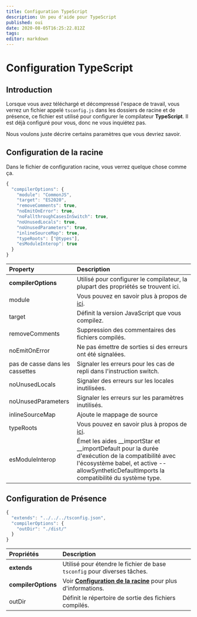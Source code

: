 ```yaml
---
title: Configuration TypeScript
description: Un peu d'aide pour TypeScript
published: oui
date: 2020-08-05T16:25:22.812Z
tags:
editor: markdown
---
```


# Configuration TypeScript

## Introduction

Lorsque vous avez téléchargé et décompressé l'espace de travail, vous verrez un fichier appelé `tsconfig.js` dans les dossiers de racine et de présence, ce fichier est utilisé pour configurer le compilateur **TypeScript**. Il est déjà configuré pour vous, donc ne vous inquiétez pas.

Nous voulons juste décrire certains paramètres que vous devriez savoir.

## Configuration de la racine

Dans le fichier de configuration racine, vous verrez quelque chose comme ça.

```javascript
{
  "compilerOptions": {
    "module": "CommonJS",
    "target": "ES2020",
    "removeComments": true,
    "noEmitOnError": true,
    "noFallthroughCasesInSwitch": true,
    "noUnusedLocals": true,
    "noUnusedParameters": true,
    "inlineSourceMap": true,
    "typeRoots": ["@types"],
    "esModuleInterop": true
  }
}
```

| Property                        | Description                                                                                                                                                                                          |
|:------------------------------- |:---------------------------------------------------------------------------------------------------------------------------------------------------------------------------------------------------- |
| **compilerOptions**             | Utilisé pour configurer le compilateur, la plupart des propriétés se trouvent ici.                                                                                                                   |
| module                          | Vous pouvez en savoir plus à propos de [ici](https://www.typescriptlang.org/docs/handbook/modules.html).                                                                                             |
| target                          | Définit la version JavaScript que vous compilez.                                                                                                                                                     |
| removeComments                  | Suppression des commentaires des fichiers compilés.                                                                                                                                                  |
| noEmitOnError                   | Ne pas émettre de sorties si des erreurs ont été signalées.                                                                                                                                          |
| pas de casse dans les cassettes | Signaler les erreurs pour les cas de repli dans l'instruction switch.                                                                                                                                |
| noUnusedLocals                  | Signaler des erreurs sur les locales inutilisées.                                                                                                                                                    |
| noUnusedParameters              | Signaler les erreurs sur les paramètres inutilisés.                                                                                                                                                  |
| inlineSourceMap                 | Ajoute le mappage de source                                                                                                                                                                          |
| typeRoots                       | Vous pouvez en savoir plus à propos de [ici](https://www.typescriptlang.org/docs/handbook/tsconfig-json.html#types-typeroots-and-types).                                                             |
| esModuleInterop                 | Émet les aides __importStar et __importDefault pour la durée d'exécution de la compatibilité avec l'écosystème babel, et active --allowSyntheticDefaultImports la compatibilité du système type. |

## Configuration de Présence

```javascript
{
  "extends": "../../../tsconfig.json",
  "compilerOptions": {
    "outDir": "./dist/"
  }
}
```

| Propriétés          | Description                                                                                                |
|:------------------- |:---------------------------------------------------------------------------------------------------------- |
| **extends**         | Utilisé pour étendre le fichier de base `tsconfig` pour diverses tâches.                                   |
| **compilerOptions** | Voir [**Configuration de la racine**](/dev/presence/tsconfig#root-configuration) pour plus d'informations. |
| outDir              | Définit le répertoire de sortie des fichiers compilés.                                                     |
